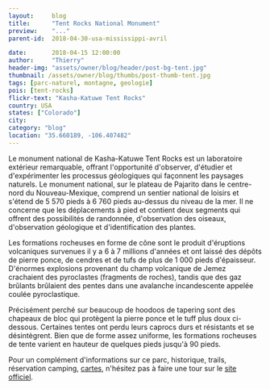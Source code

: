 ```yaml
---
layout:     blog
title:      "Tent Rocks National Monument"
preview:    "..."
parent-id:  2018-04-30-usa-mississippi-avril

date:       2018-04-15 12:00:00
author:     "Thierry"
header-img: "assets/owner/blog/header/post-bg-tent.jpg"
thumbnail: /assets/owner/blog/thumbs/post-thumb-tent.jpg
tags: [parc-naturel, montagne, geologie]
pois: [tent-rocks]
flickr-text: "Kasha-Katuwe Tent Rocks"
country: USA 
states: ["Colorado"]
city: 
category: "blog"
location: "35.660189, -106.407482"
---
```


Le monument national de Kasha-Katuwe Tent Rocks est un laboratoire extérieur remarquable, offrant l'opportunité d'observer, d'étudier et d'expérimenter les processus géologiques qui façonnent les paysages naturels. Le monument national, sur le plateau de Pajarito dans le centre-nord du Nouveau-Mexique, comprend un sentier national de loisirs et s'étend de 5 570 pieds à 6 760 pieds au-dessus du niveau de la mer. Il ne concerne que les déplacements à pied et contient deux segments qui offrent des possibilités de randonnée, d'observation des oiseaux, d'observation géologique et d'identification des plantes. 

Les formations rocheuses en forme de cône sont le produit d'éruptions volcaniques survenues il y a 6 à 7 millions d'années et ont laissé des dépôts de pierre ponce, de cendres et de tufs de plus de 1 000 pieds d'épaisseur. D'énormes explosions provenant du champ volcanique de Jemez crachaient des pyroclastes (fragments de roches), tandis que des gaz brûlants brûlaient des pentes dans une avalanche incandescente appelée coulée pyroclastique. 

Précisément perché sur beaucoup de hoodoos de tapering sont des chapeaux de bloc qui protègent la pierre ponce et le tuff plus doux ci-dessous. Certaines tentes ont perdu leurs caprocs durs et résistants et se désintègrent. Bien que de forme assez uniforme, les formations rocheuses de tente varient en hauteur de quelques pieds jusqu'à 90 pieds. 

Pour un complément d'informations sur ce parc, historique, trails, réservation camping, [cartes](https://www.nps.gov/grsa/planyourvisit/maps.htm), n'hésitez pas à faire une tour sur le [site officiel](http://www.www.nps.gov/grsa/index.htm).  